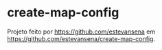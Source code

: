 # create-map-config
Projeto feito por https://github.com/estevansena em https://github.com/estevansena/create-map-config.
